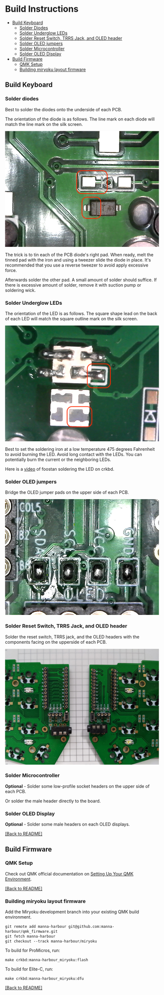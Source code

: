# Build Instructions

- [Build Keyboard](#build-keyboard)
  - [Solder Diodes](#solder-diodes)
  - [Solder Underglow LEDs](#solder-underglow-leds)
  - [Solder Reset Switch, TRRS Jack, and OLED header](#solder-reset-switch,-trrs-jack,-and-oled-header)
  - [Solder OLED jumpers](#solder-oled-jumpers)
  - [Solder Microcontroller](#solder-micro-controller)
  - [Solder OLED Display](#solder-oled-display)
- [Build Firmware](#build-firmware)
  - [QMK Setup](#qmk-setup)
  - [Building miryoku layout firmware](#building-miryoku-layout-firmware)

## Build Keyboard

### Solder diodes
Best to solder the diodes onto the underside of each PCB.

The orientation of the diode is as follows. The line mark on each diode will match the line mark on the silk screen.

![alt text](../assets/diode.jpg "Zoomed in view of diode aligned with PCB diode pads")

The trick is to tin each of the PCB diode's right pad. When ready, melt the tinned pad with the iron and using a tweezer slide the diode in place. It's recommended that you use a reverse tweezer to avoid apply excessive force.

Afterwards solder the other pad. A small amount of solder should suffice. If there is excessive amount of solder, remove it with suction pump or soldering wick.

### Solder Underglow LEDs

The orientation of the LED is as follows. The square shape lead on the back of each LED will match the square outline mark on the silk screen.

![alt text](../assets/underglow_led.jpg "Zoomed in view of the LED aligned with the PCB LED pads")

Best to set the soldering iron at a low temperature 475 degrees Fahrenheit to avoid burning the LED. Avoid long contact with the LEDs. You can potentially burn the current or the neighboring LEDs.

Here is a [video](https://twitter.com/foostan/status/1005656803818889216) of foostan soldering the LED on crkbd.

### Solder OLED jumpers

Bridge the OLED jumper pads on the upper side of each PCB.

![alt text](../assets/oled_jumper.jpg "Zoomed in view of the bridged connections")

### Solder Reset Switch, TRRS Jack, and OLED header

Solder the reset switch, TRRS jack, and the OLED headers with the components facing on the upperside of each PCB.

![alt text](../assets/trrs_reset_sockets.jpg "Overhead view of the PCB board with the reset switches, TRRS jacks, OLED headers soldered")

### Solder Microcontroller

**Optional** - Solder some low-profile socket headers on the upper side of each PCB.

Or solder the male header directly to the board.

### Solder OLED Display

**Optional** - Solder some male headers on each OLED displays.

[[Back to README]](../README.md)

## Build Firmware

### QMK Setup

Check out QMK official documentation on [Setting Up Your QMK Environment](https://docs.qmk.fm/#/newbs_getting_started).

[[Back to README]](../README.md)

### Building miryoku layout firmware

Add the Miryoku development branch into your existing QMK build environment.

```
git remote add manna-harbour git@github.com:manna-harbour/qmk_firmware.git
git fetch manna-harbour
git checkout --track manna-harbour/miryoku
```

To build for ProMicros, run:
```
make crkbd:manna-harbour_miryoku:flash
```
To build for Elite-C, run:
```
make crkbd:manna-harbour_miryoku:dfu
```

[[Back to README]](../README.md)